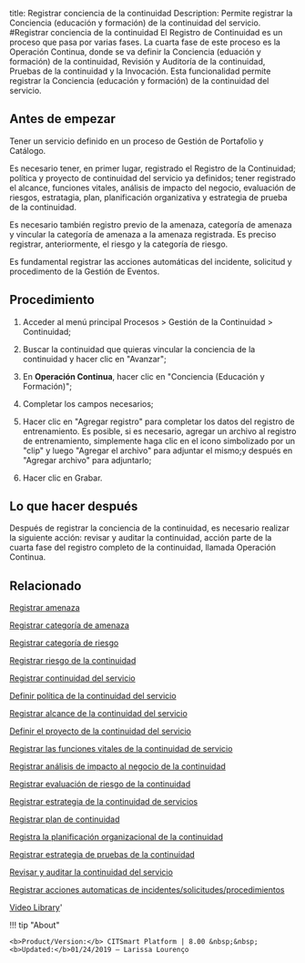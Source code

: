 title: Registrar conciencia de la continuidad
Description: Permite registrar la Conciencia (educación y formación) de la continuidad del servicio.
#Registrar conciencia de la continuidad
El Registro de Continuidad es un proceso que pasa por varias fases. La cuarta fase de este proceso es la Operación Continua, donde se va definir la Conciencia (eduación y formación) de la continuidad, Revisión y Auditoría de la continuidad, Pruebas de la continuidad y la Invocación. Esta funcionalidad permite registrar la Conciencia (educación y formación) de la continuidad del servicio.

Antes de empezar
----------------

Tener un servicio definido en un proceso de Gestión de Portafolio y Catálogo.

Es necesario tener, en primer lugar, registrado el Registro de la Continuidad;
política y proyecto de continuidad del servicio ya definidos; tener registrado
el alcance, funciones vitales, análisis de impacto del negocio, evaluación de
riesgos, estratagia, plan, planificación organizativa y estrategia de prueba de
la continuidad.

Es necesario también registro previo de la amenaza, categoría de amenaza y
vincular la categoría de amenaza a la amenaza registrada. Es preciso registrar,
anteriormente, el riesgo y la categoría de riesgo.

Es fundamental registrar las acciones automáticas del incidente, solicitud y
procedimento de la Gestión de Eventos.

Procedimiento
-------------

1.  Acceder al menú principal Procesos \> Gestión de la Continuidad \>
    Continuidad;

2.  Buscar la continuidad que quieras vincular la conciencia de la continuidad y
    hacer clic en "Avanzar";

3.  En **Operación Continua**, hacer clic en "Conciencia (Educación y
    Formación)";

4.  Completar los campos necesarios;

5.  Hacer clic en "Agregar registro" para completar los datos del registro de
    entrenamiento. Es posible, si es necesario, agregar un archivo al registro
    de entrenamiento, simplemente haga clic en el icono simbolizado por un
    "clip" y luego "Agregar el archivo" para adjuntar el mismo;y después en
    "Agregar archivo" para adjuntarlo;

6.  Hacer clic en Grabar.

Lo que hacer después
--------------------

Después de registrar la conciencia de la continuidad, es necesario realizar la
siguiente acción: revisar y auditar la continuidad, acción parte de la cuarta
fase del registro completo de la continuidad, llamada Operación Continua.

Relacionado
----------------

[Registrar amenaza](/es-es/citsmart-platform-8/processes/continuity/use/register-threat.html)

[Registrar categoría de amenaza](/es-es/citsmart-platform-8/processes/continuity/use/threat-category.html)

[Registrar categoría de riesgo](/es-es/citsmart-platform-8/processes/continuity/use/risk-category.html)

[Registrar riesgo de la continuidad](/es-es/citsmart-platform-8/processes/continuity/use/register-continuity-risk.html)

[Registrar continuidad del servicio](/es-es/citsmart-platform-8/processes/continuity/use/register-service-continuity.html)

[Definir política de la continuidad del servicio](/es-es/citsmart-platform-8/processes/continuity/use/continuity-policy.html)

[Registrar alcance de la continuidad del servicio](/es-es/citsmart-platform-8/processes/continuity/use/service-continuity-scope.html)

[Definir el proyecto de la continuidad del servicio](/es-es/citsmart-platform-8/processes/continuity/use/service-continuity-project.html)

[Registrar las funciones vitales de la continuidad de servicio](/es-es/citsmart-platform-8/processes/continuity/use/continuity-vital-functions.html)

[Registrar análisis de impacto al negocio de la continuidad](/es-es/citsmart-platform-8/processes/continuity/use/impact-analysis-continuity-business.html)

[Registrar evaluación de riesgo de la continuidad](/es-es/citsmart-platform-8/processes/continuity/use/continuity-risk-evaluation.html)

[Registrar estrategia de la continuidad de servicios](/es-es/citsmart-platform-8/processes/continuity/use/service-continuity-strategy.html)

[Registrar plan de continuidad](/es-es/citsmart-platform-8/processes/continuity/use/continuity-plan.html)

[Registra la planificación organizacional de la continuidad](/es-es/citsmart-platform-8/processes/continuity/use/continuity-organizational-planning.html)

[Registrar estrategia de pruebas de la continuidad](/es-es/citsmart-platform-8/processes/continuity/use/continuity-test-registration.html)

[Revisar y auditar la continuidad del servicio](/es-es/citsmart-platform-8/processes/continuity/use/review-and-audit-continuity.html)

[Registrar acciones automaticas de incidentes/solicitudes/procedimientos](/es-es/citsmart-platform-8/additional-features/automation-of-operation/configuration/register-automatic-actions-incident-request-procedure.html)

<i class='fa fa-youtube-play  fa-2x' style='color:#97ce17;vertical-align: middle;'> </i> [Video Library](https://www.youtube.com/playlist?list=PLB5qK2uzf2RMHcgQuDIzcuLqoHXYfihz1)'

!!! tip "About"

    <b>Product/Version:</b> CITSmart Platform | 8.00 &nbsp;&nbsp;
    <b>Updated:</b>01/24/2019 – Larissa Lourenço


